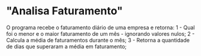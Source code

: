 # "Analisa Faturamento"
  
 O programa recebe o faturamento diário de uma empresa e retorna:
 1 - Qual foi o menor e o maior faturamento de um mês - ignorando valores nulos;
 2 - Calcula a média de faturamentos durante o mês;
 3 - Retorna a quantidade de dias que superaram a média em faturamento;

